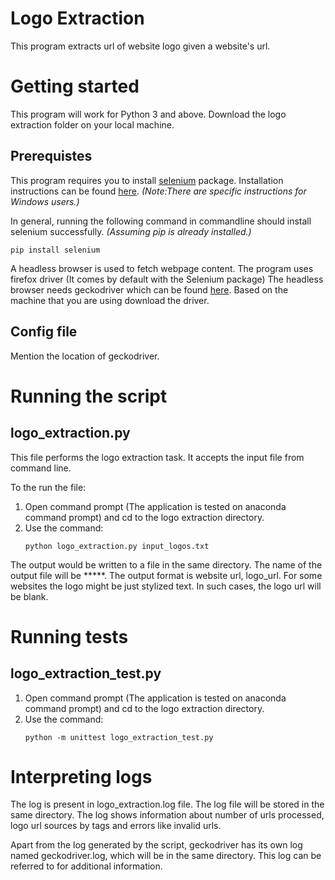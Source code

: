 # Logo Extraction

This program extracts url of website logo given a website's url.

# Getting started

This program will work for Python 3 and above. Download the logo extraction folder on your local machine.

## Prerequistes

This program requires you to install [selenium](https://pypi.org/project/selenium/) package.
Installation instructions can be found [here](https://selenium-python.readthedocs.io/installation.html). 
*(Note:There are specific instructions for Windows users.)*

In general, running the following command in commandline should install selenium successfully. *(Assuming pip is already installed.)*

```
pip install selenium
```


A headless browser is used to fetch webpage content. The program uses firefox driver (It comes by default with the Selenium package)
The headless browser needs geckodriver which can be found [here](https://github.com/mozilla/geckodriver/releases).
Based on the machine that you are using download the driver.

## Config file

Mention the location of geckodriver.


# Running the script

## logo_extraction.py

This file performs the logo extraction task. It accepts the input file from command line.

To the run the file:
1. Open command prompt (The application is tested on anaconda command prompt) and cd to the logo extraction directory.
2. Use the command:
	```
	python logo_extraction.py input_logos.txt
	```

The output would be written to a file in the same directory. The name of the output file will be *****.
The output format is website url, logo_url.
For some websites the logo might be just stylized text. In such cases, the logo url will be blank.


# Running tests

## logo_extraction_test.py
1. Open command prompt (The application is tested on anaconda command prompt) and cd to the logo extraction directory.
2. Use the command:
	```
	python -m unittest logo_extraction_test.py
	```

# Interpreting logs

The log is present in logo_extraction.log file. The log file will be stored in the same directory.
The log shows information about number of urls processed, logo url sources by tags and errors like invalid urls.

Apart from the log generated by the script, geckodriver has its own log named geckodriver.log, which will be in the same directory.
This log can be referred to for additional information.

